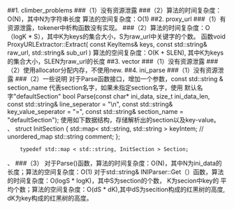 ##1. climber_problems 
###（1）没有资源泄露
###（2）算法的时间复杂度：O(N)，其中N为字符串长度
        算法的空间复杂度：O(1)
##2. proxy_url
###（1）有资源泄露，tokener中析构函数没有实现。
###（2）算法的时间复杂度：O（logK * S），其中K为keys的集合大小，S为raw_url中关键字的个数。
        函数void ProxyURLExtractor::Extract( const KeyItems& keys, const std::string& raw_url, std::string& sub_url )
        算法的空间复杂度：O(K + SLEN), 其中K为keys的集合大小，SLEN为raw_url的长度
##3. vector
###（1）没有资源泄露
###（2）使用allocator分配内存，不使用new.
##4. ini_parse
###（1）没有资源泄露
###（2）一些说明
   对于Parse函数接口，增加一个参数，const std::string & section_name 代表section名字，如果未指定section名字，使用
默认名字"defaultSection"
    bool Parse(const char* ini_data, size_t ini_data_len, const std::string& line_seperator = "\n", const std::string& 
key_value_seperator = "=", const std::string& section_name = "defaultSection");
   使用如下数据结构，存储解析出的section以及key-value。
   、
		struct InitSection
		{
			std::map< std::string, std::string > keyIntem;  // unordered_map
			std::string comment;
		};

		typedef std::map < std::string, InitSection > Section;
   、
###（3） 对于Parse()函数，算法的时间复杂度：O(N)，其中N为ini_data的长度；算法的空间复杂度：O(1)
   对于std::string& INIParser::Get（）函数，算法的时间复杂度：O(logS * logK)，其中S为section的个数， K为secion中key的
平均个数；算法的空间复杂度：O(dS * dK),其中dS为secition构成的红黑树的高度, dK为key构成的红黑树的高度。
